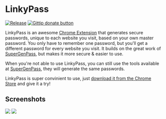LinkyPass
===============

[![Release](http://img.shields.io/github/tag/keithamus/LinkyPass.svg)](https://chrome.google.com/webstore/detail/linkypass/lhdkhclanadpojhanlagakmeiefbbahk)
[![Gittip donate button](http://img.shields.io/gittip/keithamus.svg?style=flat)](https://www.gittip.com/keithamus/)


LinkyPass is an awesome [Chrome Extension](http://chrome.google.com/extensions) that generates secure passwords,
unique to each website you visit, based on your own master password. You only have to remember one password,
but you'll get a different password for every website you visit. It builds on the great work of
[SuperGenPass](http://supergenpass.com), but makes it more secure & easier to use.

When you're not able to use LinkyPass, you can still use the tools available at
[SuperGenPass](http://supergenpass.com), they will generate the same passwords.

LinkyPass is super convinient to use, just 
[download it from the Chrome Store](https://chrome.google.com/webstore/detail/linkypass/lhdkhclanadpojhanlagakmeiefbbahk)
and give it a try!

Screenshots
-----------

![](http://lh3.googleusercontent.com/dB2yWCpV1fzr06QTQgE1_vSkaA578BzgX8K4AsxrWLK1YF54g6LLCHlU796ZhXMPHjL9dKLk=s1280-h800-e365-rw)
![](http://lh4.googleusercontent.com/FStW66jSIWTX_1MIgAJgEtSYBbRuPaFrGCxC71Y-PkCA2hzxCeEn6rXKkaE-6kBt2OYSvbYLDQ=s1280-h800-e365-rw)

